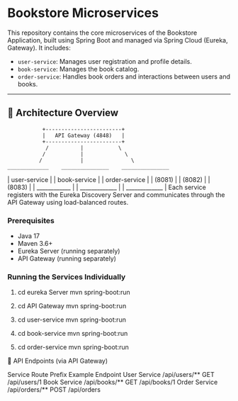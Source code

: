 # Bookstore Microservices

This repository contains the core microservices of the Bookstore Application, built using Spring Boot and managed via Spring Cloud (Eureka, Gateway). It includes:

- `user-service`: Manages user registration and profile details.
- `book-service`: Manages the book catalog.
- `order-service`: Handles book orders and interactions between users and books.

---

## 🧱 Architecture Overview

               +------------------------+
               |   API Gateway (4848)   |
               +------------------------+
                /          |           \
               /           |             \
              /            |               \
    _____________    _______________    _______________             
  | user-service |  | book-service  |  | order-service |
  |    (8081)    |  |     (8082)    |  |     (8083)    |
  | ____________ |  | _____________ |  | _____________ |
Each service registers with the Eureka Discovery Server and communicates through the API Gateway using load-balanced routes.

### Prerequisites

- Java 17
- Maven 3.6+
- Eureka Server (running separately)
- API Gateway (running separately)

### Running the Services Individually

1. cd eureka Server
mvn spring-boot:run

2. cd API Gateway
mvn spring-boot:run

3. cd user-service
mvn spring-boot:run

4. cd book-service
mvn spring-boot:run

5. cd order-service
mvn spring-boot:run

🔧 API Endpoints (via API Gateway)

Service	Route Prefix	Example Endpoint
User Service	/api/users/**	GET /api/users/1
Book Service	/api/books/**	GET /api/books/1
Order Service	/api/orders/**	POST /api/orders


